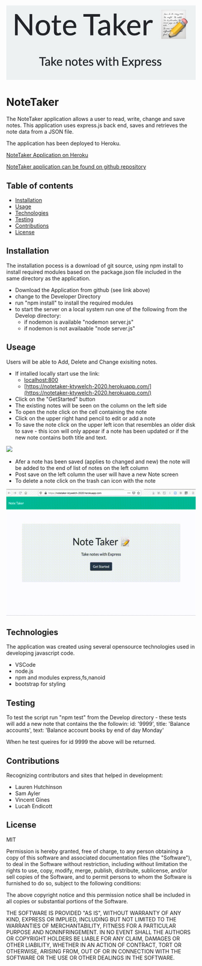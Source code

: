 ![](./images/notetaker.jpg)
# NoteTaker

The NoteTaker application allows a user to read, write, change and save notes. This application uses  express.js back end, saves and retrieves the note data from a JSON file.

The application has been deployed to Heroku.

[NoteTaker Application on Heroku](https://notetaker-ktywelch-2020.herokuapp.com/)

[NoteTaker application can be found on github repository ](https://github.com/ktywelch/NoteTaker)

## Table of contents
* [Installation](#Installation)
* [Usage](#Usage)
* [Technologies](#Technologies)
* [Testing](#Testing)
* [Contributions](#Contributions)
* [License](#License)
## Installation
The installation pocess is a download of git source, using npm install to install required modules based on the package.json file included in the same directory as the application.

* Download the Application from github (see link above)
* change to the Developer Directory 
* run "npm install" to install the required modules
* to start the server on a local system run one of the following from the Develop directory:
    * if nodemon is available "nodemon server.js"
    * if nodemon is not availaable "node server.js"

## Useage
Users will be able to Add, Delete and Change exisiting notes. 

* If intalled locally start use the link:
    * [localhost:800](http://localhost:8000)
    * [https://notetaker-ktywelch-2020.herokuapp.com/](https://notetaker-ktywelch-2020.herokuapp.com/)
* Click on the "GetStarted" button
* The existing notes will be seen on the column on the left side
* To open the note click on the cell containing the note
* Click on the upper right hand pencil to edit or add a note
* To save the note click on the upper left icon that resembles an older disk to save - this icon will only appear if a note has been updated or if the new note contains both title and text.

![](./images/NoteTakerIcon.gif)

* Afer a note has been saved (applies to changed and new) the note will be added to the end of list of notes on the left column
* Post save on the left column the user will have a new Note screen
* To delete a note click on the trash can icon with the note

![](./images/notetaker.gif)

## Technologies
The application was created using several opensource technologies used in developing javascript code.

* VSCode
* node.js
* npm and modules express,fs,nanoid
* bootstrap for styling

## Testing
To test the script run "npm test" from the Develop directory - these tests will add a new note that contains the the followin: 
      id: '9999',
      title: 'Balance accounts',
      text: 'Balance account books by end of day Monday'

When he test queires for id 9999 the above will be returned.

## Contributions
Recognizing contributors and sites that helped in development:

* Lauren Hutchinson 
* Sam Ayler 
* Vincent Gines 
* Lucah Endicott

## License
MIT

Permission is hereby granted, free of charge, to any person obtaining a copy
of this software and associated documentation files (the "Software"), to deal
in the Software without restriction, including without limitation the rights
to use, copy, modify, merge, publish, distribute, sublicense, and/or sell
copies of the Software, and to permit persons to whom the Software is
furnished to do so, subject to the following conditions:

The above copyright notice and this permission notice shall be included in all
copies or substantial portions of the Software.

THE SOFTWARE IS PROVIDED "AS IS", WITHOUT WARRANTY OF ANY KIND, EXPRESS OR
IMPLIED, INCLUDING BUT NOT LIMITED TO THE WARRANTIES OF MERCHANTABILITY,
FITNESS FOR A PARTICULAR PURPOSE AND NONINFRINGEMENT. IN NO EVENT SHALL THE
AUTHORS OR COPYRIGHT HOLDERS BE LIABLE FOR ANY CLAIM, DAMAGES OR OTHER
LIABILITY, WHETHER IN AN ACTION OF CONTRACT, TORT OR OTHERWISE, ARISING FROM,
OUT OF OR IN CONNECTION WITH THE SOFTWARE OR THE USE OR OTHER DEALINGS IN THE
SOFTWARE.